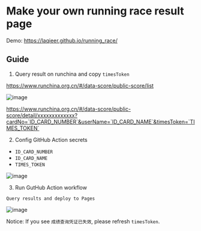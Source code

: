 # Make your own running race result page

Demo: https://laqieer.github.io/running_race/

## Guide

1. Query result on runchina and copy `timesToken`

https://www.runchina.org.cn/#/data-score/public-score/list

![image](https://github.com/laqieer/running_race/assets/8841957/7d034b5c-88aa-4667-92c5-925f8a791aa2)

https://www.runchina.org.cn/#/data-score/public-score/detail/xxxxxxxxxxxxx?cardNo=`ID_CARD_NUMBER`&userName=`ID_CARD_NAME`&timesToken=`TIMES_TOKEN`

2. Config GitHub Action secrets

- `ID_CARD_NUMBER`
- `ID_CARD_NAME`
- `TIMES_TOKEN`

![image](https://github.com/laqieer/running_race/assets/8841957/8cbca29f-bb88-4c43-87e8-2a7a8191bcf0)

3. Run GutHub Action workflow

`Query results and deploy to Pages`

![image](https://github.com/laqieer/running_race/assets/8841957/0644c28e-00fc-4d74-a44b-5c0068a059b8)

Notice: If you see `成绩查询凭证已失效`, please refresh `timesToken`.
